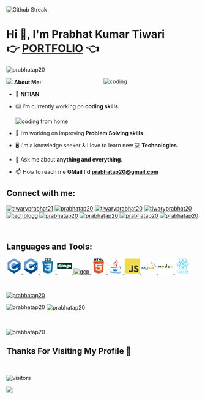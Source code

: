 <img height="202.4" width="1012" alt="Github Streak" src="https://media-fastly.hackerearth.com/media/hackathon/sept-circuits-21/images/3a04cef80f-September-Circuits.gif" data-canonical-src=" " style="max-width:100%;">
<p align="center"> <h1> Hi 👋, I'm Prabhat Kumar Tiwari &emsp; &emsp;👉 <a href="https://prabhatap20.github.io/Prabhat_Portfolio/">PORTFOLIO</a> 👈 </h1></p>
<p align="left"> <img src="https://komarev.com/ghpvc/?username=prabhatap20&label=Profile%20views&color=0e75b6&style=flat" alt="prabhatap20" /> </p>
<img align="right" alt="coding" width="250" src="https://media.giphy.com/media/XcXx0WlV7L9cMKhA6G/giphy.gif">

<img src="https://media.giphy.com/media/WUlplcMpOCEmTGBtBW/giphy.gif" width="40"> **About Me:**

- 🔭 **NITIAN**


- ⌨️ I’m currently working on **coding skills**.<p> <img align="center" alt="coding from home" src= "https://camo.githubusercontent.com/410dd0b1b800cd1e13965237beee2a32474be978/68747470733a2f2f6d656469612e67697068792e636f6d2f6d656469612f4d3967624264396e6244724f5475314d71782f67697068792e676966" height = 250 width = 300/></p>


- 🌱 I’m working on improving **Problem Solving skills**

- 🖥️ I'm a knowledge seeker & I love to learn new 💻 **Technologies**.

- 💬 Ask me about **anything and everything**.

- 📫 How to reach me **GMail I'd** **prabhatap20@gmail.com**

<h2 align="left">Connect with me:</h2>
<p align="left">
<a href="https://twitter.com/tiwaryprabhat21" target="blank"><img align="center" src="https://raw.githubusercontent.com/rahuldkjain/github-profile-readme-generator/master/src/images/icons/Social/twitter.svg" alt="tiwaryprabhat21" height="30" width="40" /></a>
<a href="https://linkedin.com/in/prabhatap20" target="blank"><img align="center" src="https://raw.githubusercontent.com/rahuldkjain/github-profile-readme-generator/master/src/images/icons/Social/linked-in-alt.svg" alt="prabhatap20" height="30" width="40" /></a>
<a href="https://fb.com/tiwaryprabhat20" target="blank"><img align="center" src="https://raw.githubusercontent.com/rahuldkjain/github-profile-readme-generator/master/src/images/icons/Social/facebook.svg" alt="tiwaryprabhat20" height="30" width="40" /></a>
<a href="https://instagram.com/tiwaryprabhat20" target="blank"><img align="center" src="https://raw.githubusercontent.com/rahuldkjain/github-profile-readme-generator/master/src/images/icons/Social/instagram.svg" alt="tiwaryprabhat20" height="30" width="40" /></a>
<a href="https://www.youtube.com/c/techblogg" target="blank"><img align="center" src="https://raw.githubusercontent.com/rahuldkjain/github-profile-readme-generator/master/src/images/icons/Social/youtube.svg" alt="techblogg" height="30" width="40" /></a>
<a href="https://www.hackerrank.com/prabhatap20" target="blank"><img align="center" src="https://raw.githubusercontent.com/rahuldkjain/github-profile-readme-generator/master/src/images/icons/Social/hackerrank.svg" alt="prabhatap20" height="30" width="40" /></a>
<a href="https://www.leetcode.com/prabhatap20" target="blank"><img align="center" src="https://raw.githubusercontent.com/rahuldkjain/github-profile-readme-generator/master/src/images/icons/Social/leet-code.svg" alt="prabhatap20" height="30" width="40" /></a>
<a href="https://www.hackerearth.com/@prabhatap20" target="blank"><img align="center" src="https://raw.githubusercontent.com/rahuldkjain/github-profile-readme-generator/master/src/images/icons/Social/hackerearth.svg" alt="prabhatap20" height="30" width="40" /></a>
<a href="https://auth.geeksforgeeks.org/user/prabhatap20" target="blank"><img align="center" src="https://raw.githubusercontent.com/rahuldkjain/github-profile-readme-generator/master/src/images/icons/Social/geeks-for-geeks.svg" alt="prabhatap20" height="30" width="40" /></a>
</p>
</br>
<h2 align="left">Languages and Tools:</h2>
<p align="left"> <a href="https://www.cprogramming.com/" target="_blank"> <img src="https://raw.githubusercontent.com/devicons/devicon/master/icons/c/c-original.svg" alt="c" width="40" height="40"/> </a> <a href="https://www.w3schools.com/cpp/" target="_blank"> <img src="https://raw.githubusercontent.com/devicons/devicon/master/icons/cplusplus/cplusplus-original.svg" alt="cplusplus" width="40" height="40"/> </a> <a href="https://www.w3schools.com/css/" target="_blank"> <img src="https://raw.githubusercontent.com/devicons/devicon/master/icons/css3/css3-original-wordmark.svg" alt="css3" width="40" height="40"/> </a> <a href="https://www.djangoproject.com/" target="_blank"> <img src="https://raw.githubusercontent.com/devicons/devicon/master/icons/django/django-original.svg" alt="django" width="40" height="40"/> </a> <a href="https://cloud.google.com" target="_blank"> <img src="https://www.vectorlogo.zone/logos/google_cloud/google_cloud-icon.svg" alt="gcp" width="40" height="40"/> </a> <a href="https://www.w3.org/html/" target="_blank"> <img src="https://raw.githubusercontent.com/devicons/devicon/master/icons/html5/html5-original-wordmark.svg" alt="html5" width="40" height="40"/> </a> <a href="https://www.java.com" target="_blank"> <img src="https://raw.githubusercontent.com/devicons/devicon/master/icons/java/java-original.svg" alt="java" width="40" height="40"/> </a> <a href="https://developer.mozilla.org/en-US/docs/Web/JavaScript" target="_blank"> <img src="https://raw.githubusercontent.com/devicons/devicon/master/icons/javascript/javascript-original.svg" alt="javascript" width="40" height="40"/> </a> <a href="https://www.mysql.com/" target="_blank"> <img src="https://raw.githubusercontent.com/devicons/devicon/master/icons/mysql/mysql-original-wordmark.svg" alt="mysql" width="40" height="40"/> </a> <a href="https://nodejs.org" target="_blank"> <img src="https://raw.githubusercontent.com/devicons/devicon/master/icons/nodejs/nodejs-original-wordmark.svg" alt="nodejs" width="40" height="40"/> </a> <a href="https://reactjs.org/" target="_blank"> <img src="https://raw.githubusercontent.com/devicons/devicon/master/icons/react/react-original-wordmark.svg" alt="react" width="40" height="40"/> </a> </p>
</br>
<p align="left"> <a href="https://github.com/ryo-ma/github-profile-trophy"><img src="https://github-profile-trophy.vercel.app/?username=prabhatap20" alt="prabhatap20" /></a> </p>

<p><img align="left" src="https://github-readme-stats.vercel.app/api/top-langs?username=prabhatap20&show_icons=true&locale=en&layout=compact" alt="prabhatap20" /></p>

<p>&nbsp;<img align="center" src="https://github-readme-stats.vercel.app/api?username=prabhatap20&show_icons=true&locale=en" alt="prabhatap20" /></p>
</br>
<p><img align="center" src="https://github-readme-streak-stats.herokuapp.com/?user=prabhatap20&" alt="prabhatap20" /></p>
 <h2>Thanks For Visiting My Profile 🤗</h2>
</br>

![visitors](https://visitor-badge.glitch.me/badge?page_id=prabhatap20.prabhatap20)

![](https://raw.githubusercontent.com/halfrost/halfrost/master/icons/header_.png)
